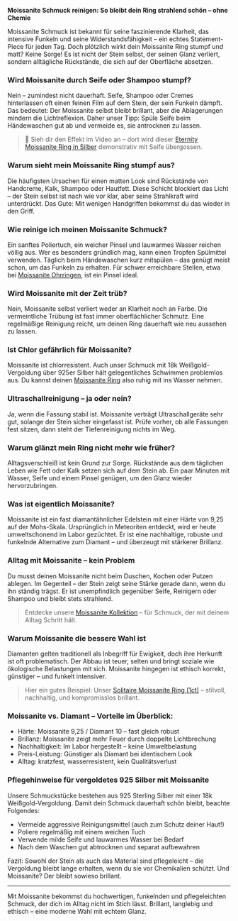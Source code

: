 **Moissanite Schmuck reinigen: So bleibt dein Ring strahlend schön – ohne Chemie**

Moissanite Schmuck ist bekannt für seine faszinierende Klarheit, das intensive Funkeln und seine Widerstandsfähigkeit – ein echtes Statement-Piece für jeden Tag. Doch plötzlich wirkt dein Moissanite Ring stumpf und matt? Keine Sorge! Es ist nicht der Stein selbst, der seinen Glanz verliert, sondern alltägliche Rückstände, die sich auf der Oberfläche absetzen.

### Wird Moissanite durch Seife oder Shampoo stumpf?

Nein – zumindest nicht dauerhaft. Seife, Shampoo oder Cremes hinterlassen oft einen feinen Film auf dem Stein, der sein Funkeln dämpft. Das bedeutet: Der Moissanite selbst bleibt brillant, aber die Ablagerungen mindern die Lichtreflexion. Daher unser Tipp: Spüle Seife beim Händewaschen gut ab und vermeide es, sie antrocknen zu lassen.

> 💍 Sieh dir den Effekt im Video an – dort wird dieser [Eternity Moissanite Ring in Silber](https://moissanitemode.com/products/moissanite-ring-eternity-5mm-silber) demonstrativ mit Seife übergossen.

### Warum sieht mein Moissanite Ring stumpf aus?

Die häufigsten Ursachen für einen matten Look sind Rückstände von Handcreme, Kalk, Shampoo oder Hautfett. Diese Schicht blockiert das Licht – der Stein selbst ist nach wie vor klar, aber seine Strahlkraft wird unterdrückt. Das Gute: Mit wenigen Handgriffen bekommst du das wieder in den Griff.

### Wie reinige ich meinen Moissanite Schmuck?

Ein sanftes Poliertuch, ein weicher Pinsel und lauwarmes Wasser reichen völlig aus. Wer es besonders gründlich mag, kann einen Tropfen Spülmittel verwenden. Täglich beim Händewaschen kurz mitspülen – das genügt meist schon, um das Funkeln zu erhalten. Für schwer erreichbare Stellen, etwa bei [Moissanite Ohrringen](https://moissanitemode.com/collections/moissanite-ohrringe), ist ein Pinsel ideal.

### Wird Moissanite mit der Zeit trüb?

Nein, Moissanite selbst verliert weder an Klarheit noch an Farbe. Die vermeintliche Trübung ist fast immer oberflächlicher Schmutz. Eine regelmäßige Reinigung reicht, um deinen Ring dauerhaft wie neu aussehen zu lassen.

### Ist Chlor gefährlich für Moissanite?

Moissanite ist chlorresistent. Auch unser Schmuck mit 18k Weißgold-Vergoldung über 925er Silber hält gelegentliches Schwimmen problemlos aus. Du kannst deinen [Moissanite Ring](https://moissanitemode.com/collections/moissanite-ringe) also ruhig mit ins Wasser nehmen.

### Ultraschallreinigung – ja oder nein?

Ja, wenn die Fassung stabil ist. Moissanite verträgt Ultraschallgeräte sehr gut, solange der Stein sicher eingefasst ist. Prüfe vorher, ob alle Fassungen fest sitzen, dann steht der Tiefenreinigung nichts im Weg.

### Warum glänzt mein Ring nicht mehr wie früher?

Alltagsverschleiß ist kein Grund zur Sorge. Rückstände aus dem täglichen Leben wie Fett oder Kalk setzen sich auf dem Stein ab. Ein paar Minuten mit Wasser, Seife und einem Pinsel genügen, um den Glanz wieder hervorzubringen.

### Was ist eigentlich Moissanite?

Moissanite ist ein fast diamantähnlicher Edelstein mit einer Härte von 9,25 auf der Mohs-Skala. Ursprünglich in Meteoriten entdeckt, wird er heute umweltschonend im Labor gezüchtet. Er ist eine nachhaltige, robuste und funkelnde Alternative zum Diamant – und überzeugt mit stärkerer Brillanz.

### Alltag mit Moissanite – kein Problem

Du musst deinen Moissanite nicht beim Duschen, Kochen oder Putzen ablegen. Im Gegenteil – der Stein zeigt seine Stärke gerade dann, wenn du ihn ständig trägst. Er ist unempfindlich gegenüber Seife, Reinigern oder Shampoo und bleibt stets strahlend.

> Entdecke unsere [Moissanite Kollektion](https://moissanitemode.com/collections/moissanite-ringe) – für Schmuck, der mit deinem Alltag Schritt hält.

### Warum Moissanite die bessere Wahl ist

Diamanten gelten traditionell als Inbegriff für Ewigkeit, doch ihre Herkunft ist oft problematisch. Der Abbau ist teuer, selten und bringt soziale wie ökologische Belastungen mit sich. Moissanite hingegen ist ethisch korrekt, günstiger – und funkelt intensiver.

> Hier ein gutes Beispiel: Unser [Solitaire Moissanite Ring (1ct)](https://moissanitemode.com/products/moissanite-ring-solitaire-silber-1ct) – stilvoll, nachhaltig, und kompromisslos brillant.

### Moissanite vs. Diamant – Vorteile im Überblick:

* Härte: Moissanite 9,25 / Diamant 10 – fast gleich robust
* Brillanz: Moissanite zeigt mehr Feuer durch doppelte Lichtbrechung
* Nachhaltigkeit: Im Labor hergestellt – keine Umweltbelastung
* Preis-Leistung: Günstiger als Diamant bei identischem Look
* Alltag: kratzfest, wasserresistent, kein Qualitätsverlust

### Pflegehinweise für vergoldetes 925 Silber mit Moissanite

Unsere Schmuckstücke bestehen aus 925 Sterling Silber mit einer 18k Weißgold-Vergoldung. Damit dein Schmuck dauerhaft schön bleibt, beachte Folgendes:

* Vermeide aggressive Reinigungsmittel (auch zum Schutz deiner Haut!)
* Poliere regelmäßig mit einem weichen Tuch
* Verwende milde Seife und lauwarmes Wasser bei Bedarf
* Nach dem Waschen gut abtrocknen und separat aufbewahren

Fazit: Sowohl der Stein als auch das Material sind pflegeleicht – die Vergoldung bleibt lange erhalten, wenn du sie vor Chemikalien schützt. Und Moissanite? Der bleibt sowieso brillant.

---

Mit Moissanite bekommst du hochwertigen, funkelnden und pflegeleichten Schmuck, der dich im Alltag nicht im Stich lässt. Brillant, langlebig und ethisch – eine moderne Wahl mit echtem Glanz.

